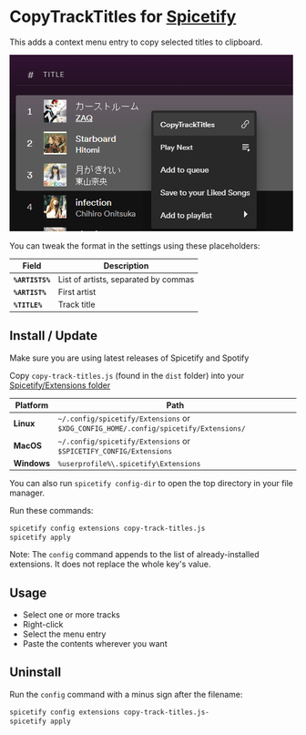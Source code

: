 # CopyTrackTitles for [Spicetify](https://github.com/spicetify/spicetify-cli)

This adds a context menu entry to copy selected titles to clipboard.

![Context Menu](./docs/context-menu.png)

You can tweak the format in the settings using these placeholders:

| Field           | Description                          |
| --------------- | ------------------------------------ |
| **`%ARTISTS%`** | List of artists, separated by commas |
| **`%ARTIST%`**  | First artist                         |
| **`%TITLE%`**   | Track title                          |

## Install / Update

Make sure you are using latest releases of Spicetify and Spotify

Copy `copy-track-titles.js` (found in the `dist` folder) into your [Spicetify/Extensions folder](https://spicetify.app/docs/advanced-usage/extensions#installing)

| Platform    | Path                                                                                 |
| ----------- | ------------------------------------------------------------------------------------ |
| **Linux**   | `~/.config/spicetify/Extensions` or `$XDG_CONFIG_HOME/.config/spicetify/Extensions/` |
| **MacOS**   | `~/.config/spicetify/Extensions` or `$SPICETIFY_CONFIG/Extensions`                   |
| **Windows** | `%userprofile%\.spicetify\Extensions`                                                |

You can also run `spicetify config-dir` to open the top directory in your file manager.


Run these commands:

```
spicetify config extensions copy-track-titles.js
spicetify apply
```

<aside class="notice">
    Note: The <code>config</code> command appends to the list of already-installed extensions. It does not replace the whole key's value.
</aside>

## Usage

* Select one or more tracks
* Right-click
* Select the menu entry
* Paste the contents wherever you want

## Uninstall

Run the `config` command with a minus sign after the filename:

```
spicetify config extensions copy-track-titles.js-
spicetify apply
```
